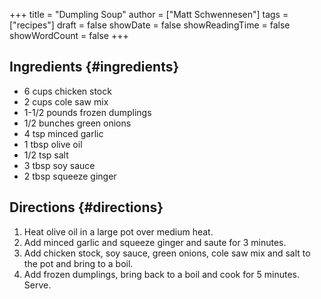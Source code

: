 +++
title = "Dumpling Soup"
author = ["Matt Schwennesen"]
tags = ["recipes"]
draft = false
showDate = false
showReadingTime = false
showWordCount = false
+++

## Ingredients {#ingredients}

-   6 cups chicken stock
-   2 cups cole saw mix
-   1-1/2 pounds frozen dumplings
-   1/2 bunches green onions
-   4 tsp minced garlic
-   1 tbsp olive oil
-   1/2 tsp salt
-   3 tbsp soy sauce
-   2 tbsp squeeze ginger


## Directions {#directions}

1.  Heat olive oil in a large pot over medium heat.
2.  Add minced garlic and squeeze ginger and saute for 3 minutes.
3.  Add chicken stock, soy sauce, green onions, cole saw mix and salt to the pot
    and bring to a boil.
4.  Add frozen dumplings, bring back to a boil and cook for 5 minutes. Serve.
